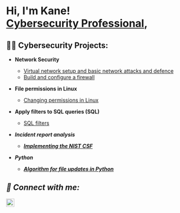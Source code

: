 <h1>Hi, I'm Kane! <br/><a , <a href="https://www.linkedin.com/in/kane-mitchell-27166332a/">Cybersecurity Professional</a>,
  
<h2>👨‍💻 Cybersecurity Projects:</h2>

- <b> Network Security </b>
  - [Virtual network setup and basic network attacks and defence](https://docs.google.com/document/d/1mlTcTMGEVl1Ri6G-dk5IuSn0WJMadCr2yat3H15ehNE/edit)
  - [Build and configure a firewall](https://docs.google.com/document/d/1x8nKWA98l59m2qikvQ3kyFWVSANOktURL0Wx6qUfFtY/edit)


- <b> File permissions in Linux </b>
  - [Changing permissions in Linux](https://docs.google.com/document/d/1h-LV9HGqNNDGWzhHPSjFhLL9Pno9L3eh6FjMbENPnps/edit)
- <b> Apply filters to SQL queries (SQL)</b>
  - [SQL filters](https://docs.google.com/document/d/1fLROQN2oLAcrKUTM84vjbgP67CjO93sRrvD97zbWA7Y/edit#heading=h.adnh333husy) <b><i>
- <b> Incident report analysis </b>
  - [Implementing the NIST CSF](https://docs.google.com/document/d/1Kt4x7NUsCUwZO-m1-l4Br9OUGAz4ZNELTW39FN6YVjc/edit)
  
 
- <b>Python</b>
  - [Algorithm for file updates in Python](https://docs.google.com/document/d/1JYqI0dWwA0NfKJv0ha1B4QD7NndpCsKTrbbSS6P5CGw/edit#heading=h.dooa9fyvnog2)
  



<h2> 🤳 Connect with me:</h2>


[<img align="left" alt="JoshMadakor | LinkedIn" width="22px" src="https://cdn.jsdelivr.net/npm/simple-icons@v3/icons/linkedin.svg" />][linkedin]



[linkedin]: https://www.linkedin.com/in/kane-mitchell-27166332a/

<!--
**joshmadakor1/joshmadakor1** is a ✨ _special_ ✨ repository because its `README.md` (this file) appears on your GitHub profile.

Here are some ideas to get you started:

- 🔭 I’m currently working on ...
- 🌱 I’m currently learning ...
- 👯 I’m looking to collaborate on ...
- 🤔 I’m looking for help with ...
- 💬 Ask me about ...
- 📫 How to reach me: ...
- 😄 Pronouns: ...
- ⚡ Fun fact: ...
-->
